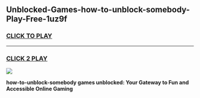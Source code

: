 
## Unblocked-Games-how-to-unblock-somebody-Play-Free-1uz9f
<h3>
<a href="https://premium76.site?title=how-to-unblock-somebody&ref=18A1">CLICK TO PLAY</a></h3>
<hr>

<h3>
<a href="https://premium76.site?title=how-to-unblock-somebody&ref=18A1">CLICK 2 PLAY</a>
  
</h3>

<a href="https://premium76.site?title=how-to-unblock-somebody&ref=18A1"><img src="https://clearcache.store/games.png"></a>


**how-to-unblock-somebody games unblocked: Your Gateway to Fun and Accessible Online Gaming**
